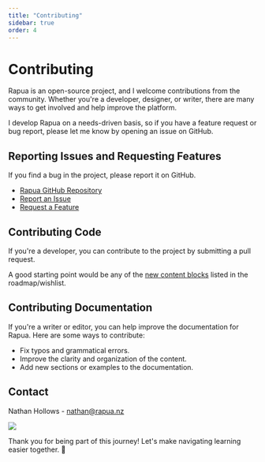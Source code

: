 ```yaml
---
title: "Contributing"
sidebar: true
order: 4
---
```


# Contributing

Rapua is an open-source project, and I welcome contributions from the community. Whether you're a developer, designer, or writer, there are many ways to get involved and help improve the platform.

I develop Rapua on a needs-driven basis, so if you have a feature request or bug report, please let me know by opening an issue on GitHub.

## Reporting Issues and Requesting Features

If you find a bug in the project, please report it on GitHub.

- [Rapua GitHub Repository](https://github.com/nathanhollows/Rapua)
- [Report an Issue](https://github.com/nathanhollows/Rapua/issues/new?assignees=&labels=&projects=&template=bug_report.md)
- [Request a Feature](https://github.com/nathanhollows/Rapua/issues/new?assignees=&labels=&projects=&template=feature_request.md)

## Contributing Code

If you're a developer, you can contribute to the project by submitting a pull request.

A good starting point would be any of the [new content blocks](/docs/developer/roadmap#new-content-blocks) listed in the roadmap/wishlist.

## Contributing Documentation

If you're a writer or editor, you can help improve the documentation for Rapua. Here are some ways to contribute:

- Fix typos and grammatical errors.
- Improve the clarity and organization of the content.
- Add new sections or examples to the documentation.

## Contact

Nathan Hollows - nathan@rapua.nz 

[![][linkedin-shield]][linkedin-url]

Thank you for being part of this journey! Let's make navigating learning easier together. 🚀

[linkedin-shield]: https://img.shields.io/badge/-LinkedIn-black.svg?style=for-the-badge&logo=linkedin&colorB=555
[linkedin-url]: https://linkedin.com/in/nathanhollows
